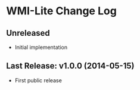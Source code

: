 # WMI-Lite  Change Log

## Unreleased
* Initial implementation

Last Release: v1.0.0 (2014-05-15)
-------------------
- First public release



